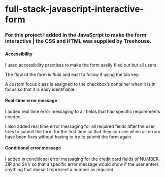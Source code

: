 # full-stack-javascript-interactive-form

<h3>For this project I added in the JavaScript to make the form interactive | the CSS and HTML was supplied by Treehouse.<h3/>
  
<h4>Accessibility</h4>
<p>I used accessibility practises to make the form easily filed out but all users.</p>
<p>The flow of the form is fluid and east to follow if using the tab key.</p>
<p>A custom focus class is assigned to the checkbox’s container when it is in focus so that it is easy identifiable.</p>

<h4>Real-time error message</h4>
<p>I added real time error messaging to all fields that had specific requirements needed.</p>
<p>I also added real time error messaging for all required fields after the user tries to submit the form for the first time so that they can see when all errors have been fixes without having to try to submit the form again.</p>

<h4>Conditional error message</h4>
<p>I added in conditional error messaging for the credit card fields of NUMBER, ZIP and SVV so that a specific error message would show if the user enters anything that doesn’t represent a number as required.</p>
